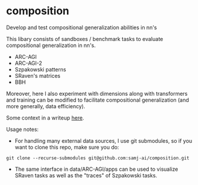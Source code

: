 # composition

Develop and test compositional generalization abilities in nn's  

This libary consists of sandboxes / benchmark tasks to evaluate compositional generalization in nn's.

 - ARC-AGI
 - ARC-AGI-2
 - Szpakowski patterns
 - SRaven's matrices
 - BBH

Moreover, here I also experiment with dimensions along with transformers and training can be modified to facilitate compositional generalization (and more generally, data efficiency).

Some context in a writeup [here](https://samj-ai.github.io/2025/03/26/ARC-AGI.html).

Usage notes:

- For handling many external data sources, I use git submodules, so if you want to clone this repo, make sure you do:

```
git clone --recurse-submodules git@github.com:samj-ai/composition.git
```

- The same interface in data/ARC-AGI/apps can be used to visualize SRaven tasks as well as the "traces" of Szpakowski tasks.